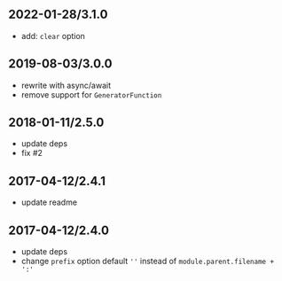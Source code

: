 ## 2022-01-28/3.1.0

- add: `clear` option

## 2019-08-03/3.0.0

- rewrite with async/await
- remove support for `GeneratorFunction`

## 2018-01-11/2.5.0

- update deps
- fix #2

## 2017-04-12/2.4.1

- update readme

## 2017-04-12/2.4.0

- update deps
- change `prefix` option default `''` instead of `module.parent.filename + ':'`
